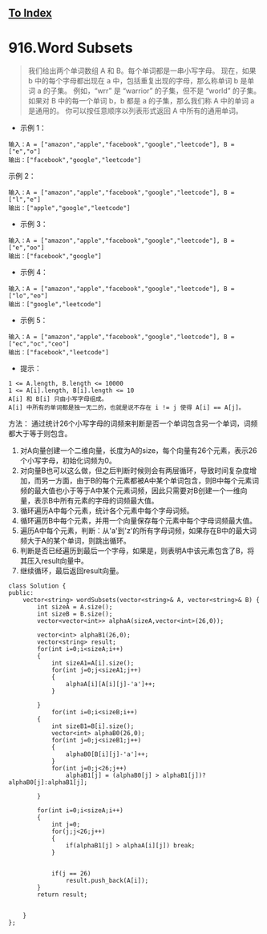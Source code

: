 [To Index](/index.md)
---
# 916.Word Subsets
> 我们给出两个单词数组 A 和 B。每个单词都是一串小写字母。
现在，如果 b 中的每个字母都出现在 a 中，包括重复出现的字母，那么称单词 b 是单词 a 的子集。 例如，“wrr” 是 “warrior” 的子集，但不是 “world” 的子集。
如果对 B 中的每一个单词 b，b 都是 a 的子集，那么我们称 A 中的单词 a 是通用的。
你可以按任意顺序以列表形式返回 A 中所有的通用单词。

- 示例 1：
```
输入：A = ["amazon","apple","facebook","google","leetcode"], B = ["e","o"]
输出：["facebook","google","leetcode"]
```
示例 2：
```
输入：A = ["amazon","apple","facebook","google","leetcode"], B = ["l","e"]
输出：["apple","google","leetcode"]
```
- 示例 3：
```
输入：A = ["amazon","apple","facebook","google","leetcode"], B = ["e","oo"]
输出：["facebook","google"]
```
- 示例 4：
```
输入：A = ["amazon","apple","facebook","google","leetcode"], B = ["lo","eo"]
输出：["google","leetcode"]
```
- 示例 5：
```
输入：A = ["amazon","apple","facebook","google","leetcode"], B = ["ec","oc","ceo"]
输出：["facebook","leetcode"]
``` 

- 提示：
```
1 <= A.length, B.length <= 10000
1 <= A[i].length, B[i].length <= 10
A[i] 和 B[i] 只由小写字母组成。
A[i] 中所有的单词都是独一无二的，也就是说不存在 i != j 使得 A[i] == A[j]。
```

方法： 通过统计26个小写字母的词频来判断是否一个单词包含另一个单词，词频都大于等于则包含。
1. 对A向量创建一个二维向量，长度为A的size，每个向量有26个元素，表示26个小写字母，初始化词频为0。
2. 对向量B也可以这么做，但之后判断时候则会有两层循环，导致时间复杂度增加，而另一方面，由于B的每个元素都被A中某个单词包含，则B中每个元素词频的最大值也小于等于A中某个元素词频，因此只需要对B创建一个一维向量，表示B中所有元素的字母的词频最大值。
3. 循环遍历A中每个元素，统计各个元素中每个字母词频。
4. 循环遍历B中每个元素，并用一个向量保存每个元素中每个字母词频最大值。
5. 遍历A中每个元素，判断：从'a'到'z'的所有字母词频，如果存在B中的最大词频大于A的某个单词，则跳出循环。
6. 判断是否已经遍历到最后一个字母，如果是，则表明A中该元素包含了B，将其压入result向量中。
7. 继续循环，最后返回result向量。
```
class Solution {
public:
    vector<string> wordSubsets(vector<string>& A, vector<string>& B) {
        int sizeA = A.size();
        int sizeB = B.size();
        vector<vector<int>> alphaA(sizeA,vector<int>(26,0));

        vector<int> alphaB1(26,0);
        vector<string> result;
        for(int i=0;i<sizeA;i++)
        {
            int sizeA1=A[i].size();
            for(int j=0;j<sizeA1;j++)
            {
                alphaA[i][A[i][j]-'a']++;
            }

        }
            for(int i=0;i<sizeB;i++)
        {
            int sizeB1=B[i].size();
            vector<int> alphaB0(26,0);
            for(int j=0;j<sizeB1;j++)
            {
                alphaB0[B[i][j]-'a']++;
            }
            for(int j=0;j<26;j++)
                alphaB1[j] = (alphaB0[j] > alphaB1[j])?alphaB0[j]:alphaB1[j];

        }

        for(int i=0;i<sizeA;i++)
        {
            int j=0;
            for(j;j<26;j++)
            {
                if(alphaB1[j] > alphaA[i][j]) break;
            }


            if(j == 26)
                result.push_back(A[i]);
        }
        return result;


    }
};
```
